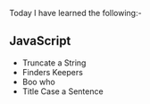 Today I have learned the following:-

## JavaScript 
- Truncate a String
- Finders Keepers
- Boo who
- Title Case a Sentence

